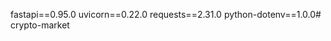 fastapi==0.95.0
uvicorn==0.22.0
requests==2.31.0
python-dotenv==1.0.0#   c r y p t o - m a r k e t  
 